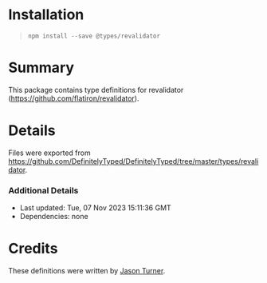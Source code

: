 # Installation
> `npm install --save @types/revalidator`

# Summary
This package contains type definitions for revalidator (https://github.com/flatiron/revalidator).

# Details
Files were exported from https://github.com/DefinitelyTyped/DefinitelyTyped/tree/master/types/revalidator.

### Additional Details
 * Last updated: Tue, 07 Nov 2023 15:11:36 GMT
 * Dependencies: none

# Credits
These definitions were written by [Jason Turner](https://github.com/brewsoftware).
